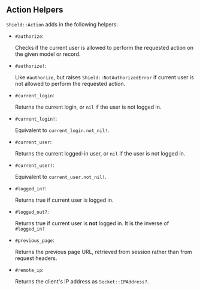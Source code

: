 ## Action Helpers

`Shield::Action` adds in the following helpers:

- `#authorize`:

    Checks if the current user is allowed to perform the requested action on the given model or record.

- `#authorize!`:

    Like `#authorize`, but raises `Shield::NotAuthorizedError` if current user is not allowed to perform the requested action.

- `#current_login`:

    Returns the current login, or `nil` if the user is not logged in.

- `#current_login!`:

    Equivalent to `current_login.not_nil!`.

- `#current_user`:

    Returns the current logged-in user, or `nil` if the user is not logged in.

- `#current_user!`:

    Equivalent to `current_user.not_nil!`.

- `#logged_in?`:

    Returns true if current user is logged in.

- `#logged_out?`:

    Returns true if current user is **not** logged in. It is the inverse of `#logged_in?`

- `#previous_page`:

    Returns the previous page URL, retrieved from session rather than from request headers.

- `#remote_ip`:

    Returns the client's IP address as `Socket::IPAddress?`.
